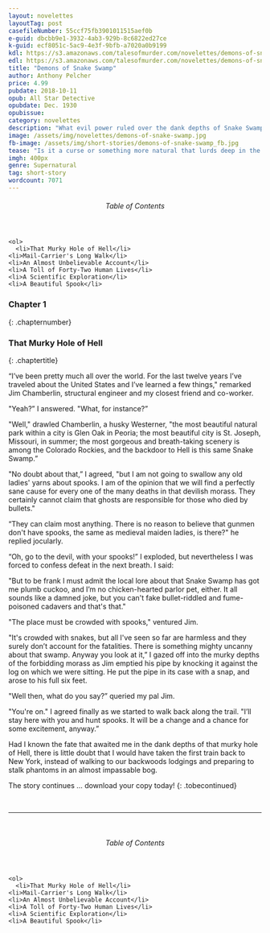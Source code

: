 ```yaml
---
layout: novelettes 
layoutTag: post
casefileNumber: 55ccf75fb3901011515aef0b
e-guid: dbcbb9e1-3932-4ab3-929b-8c6822ed27ce
k-guid: ecf8051c-5ac9-4e3f-9bfb-a7020a0b9199
kdl: https://s3.amazonaws.com/talesofmurder.com/novelettes/demons-of-snake-swamp.mobi
edl: https://s3.amazonaws.com/talesofmurder.com/novelettes/demons-of-snake-swamp.epub
title: "Demons of Snake Swamp"
author: Anthony Pelcher
price: 4.99
pubdate: 2018-10-11
opub: All Star Detective
opubdate: Dec. 1930
opubissue: 
category: novelettes 
description: "What evil power ruled over the dank depths of Snake Swamp, striking death to bird, beast and man? Whence came the beautiful spectral maiden who roamed its paths by night?"
image: /assets/img/novelettes/demons-of-snake-swamp.jpg
fb-image: /assets/img/short-stories/demons-of-snake-swamp_fb.jpg
tease: "Is it a curse or something more natural that lurds deep in the Appalacian Mountains, killing and dismembering all who enter Snake Swamp? Find out in DEMONS OF SNAKE SWAMP!!"
imgh: 400px
genre: Supernatural
tag: short-story
wordcount: 7071
---
```


<div class="toc">
	<header>
		<h6>Table of Contents</h6>
	</header>
	
	<ol>
	  <li>That Murky Hole of Hell</li>
    <li>Mail-Carrier's Long Walk</li>
    <li>An Almost Unbelievable Account</li>
    <li>A Toll of Forty-Two Human Lives</li>
    <li>A Scientific Exploration</li>
    <li>A Beautiful Spook</li>
  </ol>
</div> <!-- table-of-contents -->

### Chapter 1
{: .chapternumber}

### That Murky Hole of Hell
{: .chaptertitle}

“I’ve been pretty much all over the world. For the last twelve years I’ve traveled about the United States and I’ve learned a few things," remarked Jim Chamberlin, structural engineer and my closest friend and co-worker.

"Yeah?” I answered. "What, for instance?”

"Well," drawled Chamberlin, a husky Westerner, "the most beautiful natural park within a city is Glen Oak in Peoria; the most beautiful city is St. Joseph, Missouri, in summer; the most gorgeous and breath-taking scenery is among the Colorado Rockies, and the backdoor to Hell is this same Snake Swamp.”

"No doubt about that,” I agreed, "but I am not going to swallow any old ladies' yarns about spooks. I am of the opinion that we will find a perfectly sane cause for every one of the many deaths in that devilish morass. They certainly cannot claim that ghosts are responsible for those who died by bullets."

“They can claim most anything. There is no reason to believe that gunmen don't have spooks, the same as medieval maiden ladies, is there?" he replied jocularly.

“Oh, go to the devil, with your spooks!” I exploded, but nevertheless I was forced to confess defeat in the next breath. I said:

"But to be frank I must admit the local lore about that Snake Swamp has got me plumb cuckoo, and I’m no chicken-hearted parlor pet, either. It all sounds like a damned joke, but you can't fake bullet-riddled and fume-poisoned cadavers and that's that."

"The place must be crowded with spooks," ventured Jim.

"It's crowded with snakes, but all I've seen so far are harmless and they surely don’t account for the fatalities. There is something mighty uncanny about that swamp. Anyway you look at it,” I gazed off into the murky depths of the forbidding morass as Jim emptied his pipe by knocking it against the log on which we were sitting. He put the pipe in its case with a snap, and arose to his full six feet.

"Well then, what do you say?” queried my pal Jim.

"You're on." I agreed finally as we started to walk back along the trail. "I’ll stay here with you and hunt spooks. It will be a change and a chance for some excitement, anyway.”

Had I known the fate that awaited me in the dank depths of that murky hole of Hell, there is little doubt that I would have taken the first train back to New York, instead of walking to our backwoods lodgings and preparing to stalk phantoms in an almost impassable bog.

The story continues &hellip; download your copy today! 
{: .tobecontinued}

<br>
<hr>
<br>

<div class="toc">
	<header>
		<h6>Table of Contents</h6>
	</header>

	<ol>
	  <li>That Murky Hole of Hell</li>
    <li>Mail-Carrier's Long Walk</li>
    <li>An Almost Unbelievable Account</li>
    <li>A Toll of Forty-Two Human Lives</li>
    <li>A Scientific Exploration</li>
    <li>A Beautiful Spook</li>
  </ol>
</div>
